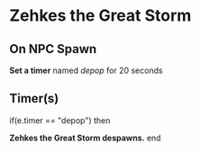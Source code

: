 # Zehkes the Great Storm


## On NPC Spawn

**Set a timer** named *depop* for 20 seconds


## Timer(s)

if(e.timer == "depop") then


**Zehkes the Great Storm despawns.**
end
